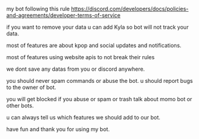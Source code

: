 my bot following this rule https://discord.com/developers/docs/policies-and-agreements/developer-terms-of-service

if you want to remove your data u can add Kyla so bot will not track your data.

most of features are about kpop and social updates and notifications. 

most of features using website apis to not break their rules

we dont save any datas from you or discord anywhere.

you should never spam commands or abuse the bot. u should report bugs to the owner of bot.

you will get blocked if you abuse or spam or trash talk about momo bot or other bots.


u can always tell us which features we should add to our bot. 



have fun and thank you for using my bot.
